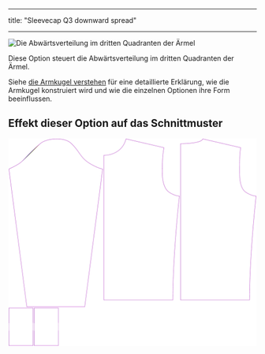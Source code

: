 - - -
title: "Sleevecap Q3 downward spread"
- - -

![Die Abwärtsverteilung im dritten Quadranten der Ärmel](./sleevecapq3spread2.svg)

Diese Option steuert die Abwärtsverteilung im dritten Quadranten der Ärmel.

<Tip>

Siehe [die Armkugel verstehen](/docs/patterns/brian/options#understanding-the-sleevecap) für eine detaillierte Erklärung, wie die Armkugel konstruiert wird und wie die einzelnen Optionen ihre Form beeinflussen.

</Tip>

## Effekt dieser Option auf das Schnittmuster

![Dieses Bild zeigt den Effekt dieser Option, indem es mehrere Varianten überlagert, die einen anderen Wert für diese Option haben](sven_sleevecapq3spread2_sample.svg "Effect of this option on the pattern")
